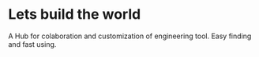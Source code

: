 # Lets build the world

A Hub for colaboration and customization of engineering tool. Easy finding and fast using.
